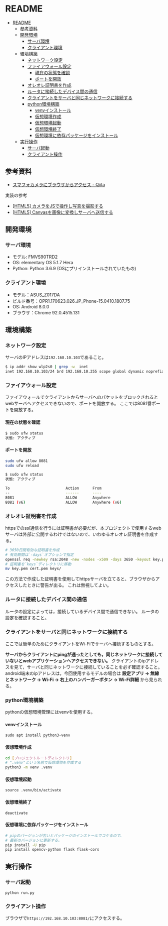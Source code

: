 # README

- [README](#readme)
  - [参考資料](#参考資料)
  - [開発環境](#開発環境)
    - [サーバ環境](#サーバ環境)
    - [クライアント環境](#クライアント環境)
  - [環境構築](#環境構築)
    - [ネットワーク設定](#ネットワーク設定)
    - [ファイアウォール設定](#ファイアウォール設定)
      - [現在の状態を確認](#現在の状態を確認)
      - [ポートを開放](#ポートを開放)
    - [オレオレ証明書を作成](#オレオレ証明書を作成)
    - [ルータに接続したデバイス間の通信](#ルータに接続したデバイス間の通信)
    - [クライアントをサーバと同じネットワークに接続する](#クライアントをサーバと同じネットワークに接続する)
    - [python環境構築](#python環境構築)
      - [venvインストール](#venvインストール)
      - [仮想環境作成](#仮想環境作成)
      - [仮想環境起動](#仮想環境起動)
      - [仮想環境終了](#仮想環境終了)
      - [仮想環境に依存パッケージをインストール](#仮想環境に依存パッケージをインストール)
  - [実行操作](#実行操作)
    - [サーバ起動](#サーバ起動)
    - [クライアント操作](#クライアント操作)

## 参考資料

- [スマフォカメラにブラウザからアクセス - Qiita](https://qiita.com/tkyko13/items/1871d906736ac88a1f35)

実装の参考

- [[HTML5] カメラをJSで操作し写真を撮影する](https://blog.katsubemakito.net/html5/camera1)
- [[HTML5] Canvasを画像に変換しサーバへ送信する](https://blog.katsubemakito.net/html5/canvas-sendserver)

## 開発環境

### サーバ環境

- モデル: FMVS90TRD2
- OS: elementary OS 5.1.7 Hera
- Python: Python 3.6.9 (OSにプリインストールされていたもの)

### クライアント環境

- モデル：ASUS_Z017DA
- ビルド番号：OPR1.170623.026.JP_Phone-15.0410.1807.75
- OS: Android 8.0.0
- ブラウザ：Chrome 92.0.4515.131

## 環境構築

### ネットワーク設定

サーバのIPアドレスは`192.168.10.103`であること。

```bash
$ ip addr show wlp2s0 | grep -w  inet
inet 192.168.10.103/24 brd 192.168.10.255 scope global dynamic noprefixroute wlp2s0
```

### ファイアウォール設定

ファイアウォールでクライアントからサーバへのパケットをブロックされるとwebサーバへアクセスできないので、ポートを開放する。
ここでは8081番ポートを開放する。

#### 現在の状態を確認

```bash
$ sudo ufw status
状態: アクティブ
```

#### ポートを開放

```bash
sudo ufw allow 8081
sudo ufw reload

$ sudo ufw status
状態: アクティブ

To                         Action      From
--                         ------      ----
8081                       ALLOW       Anywhere
8081 (v6)                  ALLOW       Anywhere (v6)
```

### オレオレ証明書を作成

httpsでのssl通信を行うには証明書が必要だが、本プロジェクトで使用するwebサーバは外部に公開するわけではないので、いわゆるオレオレ証明書を作成する。

```bash
# 3650日間有効な証明書を作成
# 有効期間は`-days`オプションで指定
openssl req -newkey rsa:2048 -new -nodes -x509 -days 3650 -keyout key.pem -out cert.pem
# 証明書を`keys`ディレクトリに移動
mv key.pem cert.pem keys/
```

この方法で作成した証明書を使用してhttpsサーバを立てると、ブラウザからアクセスしたときに警告が出る。
これは無視してよい。

### ルータに接続したデバイス間の通信

ルータの設定によっては，接続しているデバイス間で通信できない。
ルータの設定を確認すること。

### クライアントをサーバと同じネットワークに接続する

ここでは簡単のためにクライアントをWi-Fiでサーバへ接続するものとする。

**サーバからクライアントにpingが通ったとしても，同じネットワークに接続していないとwebアプリケーションへアクセスできない。**
クライアントのipアドレスを見て，サーバと同じネットワークに接続していることを必ず確認すること。
android端末のipアドレスは，今回使用するモデルの場合は
**設定アプリ -> 無線とネットワーク -> Wi-Fi -> 右上のハンバーガーボタン -> Wi-Fi詳細**
から見られる。

### python環境構築

pythonの仮想環境管理にはvenvを使用する。

#### venvインストール

`sudo apt install python3-venv`

#### 仮想環境作成

```bash
cd [プロジェクトルートディレクトリ]
# ".venv"という名前で仮想環境を作成する
python3 -m venv .venv
```

#### 仮想環境起動

`source .venv/bin/activate`

#### 仮想環境終了

`deactivate`

#### 仮想環境に依存パッケージをインストール

```bash
# pipのバージョンが古いとパッケージのインストールでコケるので、
# 最新のバージョンに更新する。
pip install -U pip
pip install opencv-python flask flask-cors
```

## 実行操作

### サーバ起動

`python run.py`

### クライアント操作

ブラウザで`https://192.168.10.103:8081/`にアクセスする。
